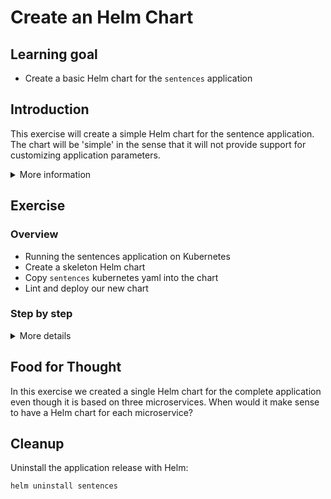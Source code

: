 # Create an Helm Chart

## Learning goal

- Create a basic Helm chart for the `sentences`
  application

## Introduction

This exercise will create a simple Helm chart for
the sentence application. The chart will be
'simple' in the sense that it will not provide
support for customizing application parameters.

<details>
      <summary>More information</summary>

In the `sentences-app/deploy/kubernetes/` folder
we have Kubernetes YAML definitions for the three
microservices that make up the sentence
application (three Deployments and three
Services):

```shell
$ ls -1 sentences-app/deploy/kubernetes/
sentences-age-deployment.yaml
sentences-age-svc.yaml
sentences-deployment.yaml
sentences-name-deployment.yaml
sentences-name-svc.yaml
sentences-svc.yaml
```

</details>

## Exercise

### Overview

- Running the sentences application on Kubernetes
- Create a skeleton Helm chart
- Copy `sentences` kubernetes yaml into the chart
- Lint and deploy our new chart

### Step by step

<details>
      <summary>More details</summary>

**Deploy the sentences application to Kubernetes**

First, let's run the application in bare Kubernetes to see that our YAML is right.

- `kubectl apply -f sentences-app/deploy/kubernetes`

This will create three microservice deployments
with a single POD instance each.

**Test the deployed application**

- `kubectl get pods`

> :bulb: The front-end microservice for the
> sentences application is exposed with a
> Kubernetes service of type `NodePort`.

When all three PODs are in a running state, look
up the actual NodePort used by the frontend
microservice:

- `kubectl get svc sentence`

Output:

```shell
NAME        TYPE       CLUSTER-IP      EXTERNAL-IP   PORT(S)          AGE
sentences   NodePort   10.15.245.208   <none>        8080:30250/TCP   37s
```

In the example above, the relevant NodePort is
`30250`.

- look up an external accessible IP address that
  can be used to access the front-end
  microservice.

- `kubectl get nodes -o wide`

Any of the IP addresses from the
`EXTERNAL-IP`-column can be used.

To request a sentence from the sentences
application, use curl with the external IP address
and `NodePort` found above:

- `curl <EXTERNAL-IP>:<NodePort>`

Output:

```shell
John is 73 years
```

> :bulb: in the above example `NodePort` should be
> changed with your nodeport found above

- Clean up the application deployed with `kubectl delete -f sentences-app/deploy/kubernetes/`

**Create a skeleton Helm chart**

First we create a new directory for our Helm chart, and then use the `helm create` command to create the chart skeleton:

- `mkdir helm-chart`
- `cd helm-chart`
- `helm create sentence-app`

The `helm create` command we just issued created a lot of files that you might want to use when creating a new Helm chart.
We do not need all of those files for the chart we will be creating, therefore we will remove the files we do not need:

- `rm -rf sentence-app/templates/*`
- `touch sentence-app/values.yaml`

This provides us with skeleton chart without any
template files.

**Copy `sentences` kubernetes yaml into the
chart**

Next, we copy the original Kubernetes YAML files
to the template folder:

- `cp -v ../sentences-app/deploy/kubernetes/*.yaml sentence-app/templates/`

That's it - now we have a Helm chart for our
sentences application.

> :bulb: It is a simple Helm chart in the sense
> that it has no configurable values, but it is a
> complete installable chart and it will use the
> correct sentence application Kubernetes YAML
> definitions.

**Lint and deploy our new chart**

Before deploying the chart, we run a static
validation of it:

- `helm lint sentence-app/`

Running this command produces the following output:

```shell
==> Linting sentence-app/
[INFO] Chart.yaml: icon is recommended

1 chart(s) linted, 0 chart(s) failed
```

> :bulb: Normally a chart is fetched from a chart
> registry (like a container registry), however, a
> chart stored locally can also be deployed with
> Helm.

To deploy the chart from the newly created chart
run the following:

```bash
helm install sentences sentence-app/
```

Running this command produces the following output:

```shell
NAME: sentences
LAST DEPLOYED: Wed Apr 21 10:43:55 2021
NAMESPACE: user1
STATUS: deployed
REVISION: 1
TEST SUITE: None
```

To see all the different objects that Helm has
created, use:

```shell
kubectl get pods,services,deployments
```

Expected output:

```shell
NAME                                READY   STATUS    RESTARTS   AGE
pod/sentence-age-78fc854dd5-w9gdq   1/1     Running   0          64s
pod/sentence-name-ff4c584b9-txp5n   1/1     Running   0          64s
pod/sentences-746cc46db8-khp85      1/1     Running   0          64s

NAME               TYPE        CLUSTER-IP       EXTERNAL-IP   PORT(S)          AGE
service/age        ClusterIP   10.191.240.60    <none>        8080/TCP         66s
service/name       ClusterIP   10.191.251.238   <none>        8080/TCP         66s
service/sentence   NodePort    10.191.245.72    <none>        8080:32665/TCP   66s

NAME                            READY   UP-TO-DATE   AVAILABLE   AGE
deployment.apps/sentence-age    1/1     1            1           66s
deployment.apps/sentence-name   1/1     1            1           66s
deployment.apps/sentences       1/1     1            1           66s
```

To see the applications installed with Helm use
the `helm ls` operation:

```shell
helm ls
```

expected output:

```shell
NAME            NAMESPACE       REVISION        UPDATED                                 STATUS         CHART                    APP VERSION
sentences       user1           1               2021-04-21 10:43:55.789048706 +0000 UTC deployed       sentence-app-0.1.0       1.16.0
```

To see the Kubernetes YAML which Helm used to
install the application use the `helm get`
operation:

```shell
helm get all sentences
```

In our case this will be identical to the YAML
files we copied previously since we haven't
provided any means of customizing the application
installation.

Try to reach it again like we did with the raw kubernetes objects application to begin with.

- Note down the NodePort from the service `kubectl get svc`

Look up an external accessible IP address that can be used to access the front-end microservice.

- `kubectl get nodes -o wide`

Any of the IP addresses from the `EXTERNAL-IP`-column can be used.

- `curl <EXTERNAL-IP>:<NodePort>` and see that your application is running once again.

Output:

```shell
John is 47 years
```

</details>

## Food for Thought

In this exercise we created a single Helm chart
for the complete application even though it is based
on three microservices. When would it make sense
to have a Helm chart for each microservice?

## Cleanup

Uninstall the application release with Helm:

```shell
helm uninstall sentences
```
